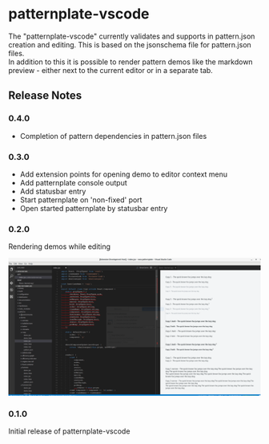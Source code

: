 # patternplate-vscode

The "patternplate-vscode" currently validates and supports in pattern.json creation and editing.
This is based on the jsonschema file for pattern.json files.  
In addition to this it is possible to render pattern demos like the markdown preview - either next to the current
editor or in a separate tab.

## Release Notes

### 0.4.0

* Completion of pattern dependencies in pattern.json files

### 0.3.0

* Add extension points for opening demo to editor context menu
* Add patternplate console output
* Add statusbar entry
* Start patternplate on 'non-fixed' port
* Open started patternplate by statusbar entry

### 0.2.0

Rendering demos while editing

![demo-screen](./statics/vscode-patternplate-demo.png)

### 0.1.0

Initial release of patternplate-vscode
